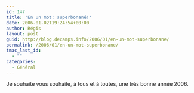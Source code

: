 ```yaml
---
id: 147
title: 'En un mot: superbonané!'
date: 2006-01-02T19:24:54+00:00
author: Régis
layout: post
guid: http://blog.decamps.info/2006/01/en-un-mot-superbonane/
permalink: /2006/01/en-un-mot-superbonane/
tmac_last_id:
  - ""
categories:
  - Général
---
```

Je souhaite vous souhaite, à tous et à toutes, une très bonne année 2006.